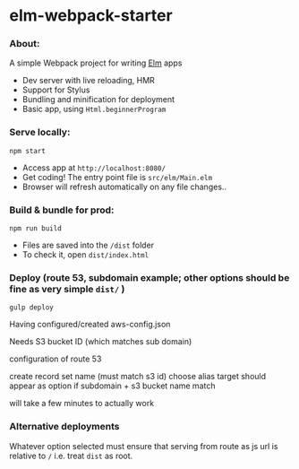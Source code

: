 # elm-webpack-starter


### About:
A simple Webpack project for writing [Elm](http://elm-lang.org/) apps

* Dev server with live reloading, HMR
* Support for Stylus
* Bundling and minification for deployment
* Basic app, using `Html.beginnerProgram`


### Serve locally:
```
npm start
```
* Access app at `http://localhost:8080/`
* Get coding! The entry point file is `src/elm/Main.elm`
* Browser will refresh automatically on any file changes..


### Build & bundle for prod:
```
npm run build
```

* Files are saved into the `/dist` folder
* To check it, open `dist/index.html`

### Deploy (route 53, subdomain example; other options should be fine as very simple `dist/` )
```
gulp deploy
```

Having configured/created aws-config.json

Needs S3 bucket ID (which matches sub domain)

configuration of route 53

create record set
name (must match s3 id)
choose alias
target should appear as option if subdomain + s3 bucket name match

will take a few minutes to actually work

### Alternative deployments

Whatever option selected must ensure that serving from route as js url is relative to `/` i.e. treat `dist` as root.